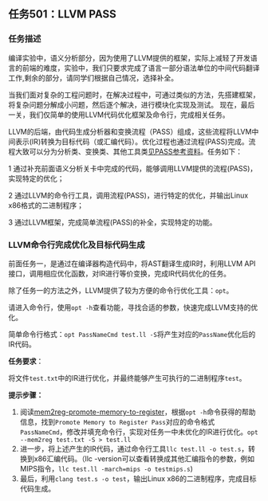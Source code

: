 ## 任务501：LLVM PASS

### 任务描述

编译实验中，语义分析部分，因为使用了LLVM提供的框架，实际上减轻了开发语言的前端的难度，实验中，我们只要求完成了语言一部分语法单位的中间代码翻译工作,剩余的部分，请同学们根据自己情况，选择补全。

当我们面对复杂的工程问题时，在解决过程中，可通过类似的方法，先搭建框架，将复杂问题分解成小问题，然后逐个解决，进行模块化实现及测试。
现在，最后一关，我们仅简单的使用LLVM代码优化框架及命令行，完成相关任务。

LLVM的后端，由代码生成分析器和变换流程（PASS）组成，这些流程将LLVM中间表示(IR)转换为目标代码（或汇编代码）。优化过程也通过流程(PASS)完成。流程大致可以分为分析类、变换类、其他工具类[见PASS参考资料](https://llvm.org/docs/Passes.html#)。任务如下：

1 通过补充前面语义分析关卡中完成的代码，能够调用LLVM提供的流程(PASS)，实现特定的优化；

2 通过LLVM的命令行工具，调用流程(PASS)，进行特定的优化，并输出Linux x86格式的二进制程序；

3 通过LLVM框架，完成简单流程(PASS)的补全，实现特定的功能。

### LLVM命令行完成优化及目标代码生成

前面任务一，是通过在编译器构造代码中，将AST翻译生成IR时，利用LLVM API接口，调用相应优化函数，对IR进行等价变换，完成IR代码优化的任务。

除了任务一的方法之外，LLVM提供了较为方便的命令行优化工具：`opt`。

请进入命令行，使用`opt -h`查看功能，寻找合适的参数，快速完成LLVM支持的优化。

简单命令行格式：`opt PassNameCmd test.ll -S`将产生对应的`PassName`优化后的IR代码。

**任务要求**：

将文件`test.txt`中的IR进行优化，并最终能够产生可执行的二进制程序`test`。

**提示步骤：**

1. 阅读[mem2reg-promote-memory-to-register](https://llvm.org/docs/Passes.html#mem2reg-promote-memory-to-register)，根据`opt -h`命令获得的帮助信息，找到`Promote Memory to Register Pass`对应的命令格式`PassNameCmd`，修改并填充命令行，实现对任务一中未优化的IR进行优化。`opt --mem2reg test.txt -S > test.ll`
2. 进一步，将上述产生的IR代码，通过命令行工具`llc test.ll -o test.s`，转换到x86汇编代码。（llc -version可以查看转换成其他汇编指令的参数，例如MIPS指令，`llc test.ll -march=mips -o testmips.s`)
3. 最后，利用`clang test.s -o test`，输出Linux x86的二进制程序，完成目标代码生成。
